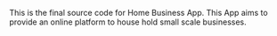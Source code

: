 This is the final source code for Home Business App. This App aims to provide an online platform to house hold small scale businesses.
